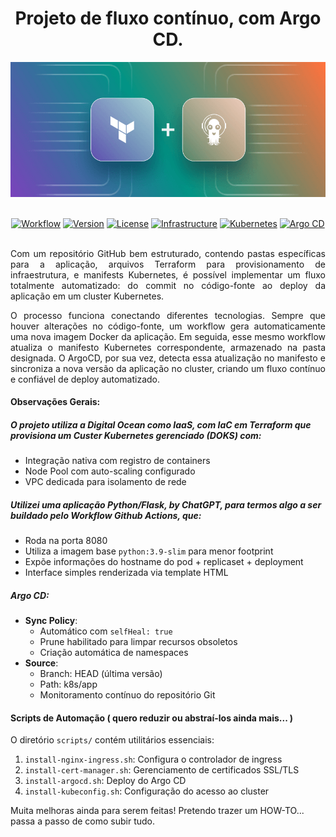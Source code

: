 <h1 align="center">Projeto de fluxo contínuo, com Argo CD.</h1>

<div align="center">
<img src="assets/banner2.png"/>
</div>

<br>

<div align="center">

[![Workflow](https://img.shields.io/github/actions/workflow/status/dellabeneta/project-argocd/build-deploy.yaml?color=success&label=Workflow&logo=githubactions)](https://github.com/dellabeneta/project-argocd/actions)
[![Version](https://img.shields.io/badge/Version-1.0.0-blue?logo=github)](https://github.com/dellabeneta/project-argocd/releases) [![License](https://img.shields.io/github/license/dellabeneta/project-argocd?label=License&color=blue&logo=opensourceinitiative)](https://github.com/dellabeneta/project-argocd/blob/main/LICENSE) [![Infrastructure](https://img.shields.io/badge/Infrastructure-Terraform-blue?logo=terraform)](https://github.com/dellabeneta/project-argocd/tree/main/infra/terraform) 
[![Kubernetes](https://img.shields.io/badge/Kubernetes-ready-brightgreen?logo=kubernetes)](https://kubernetes.io/docs/) [![Argo CD](https://img.shields.io/badge/Argo--CD-ready-brightgreen?logo=argo)](https://argo-cd.readthedocs.io/)
</div>
<br>

<div align="justify">
Com um repositório GitHub bem estruturado, contendo pastas específicas para a aplicação, arquivos Terraform para provisionamento de infraestrutura, e manifests Kubernetes, é possível implementar um fluxo totalmente automatizado: do commit no código-fonte ao deploy da aplicação em um cluster Kubernetes.
<p><p>
O processo funciona conectando diferentes tecnologias. Sempre que houver alterações no código-fonte, um workflow gera automaticamente uma nova imagem Docker da aplicação. Em seguida, esse mesmo workflow atualiza o manifesto Kubernetes correspondente, armazenado na pasta designada. O ArgoCD, por sua vez, detecta essa atualização no manifesto e sincroniza a nova versão da aplicação no cluster, criando um fluxo contínuo e confiável de deploy automatizado.
</div>

#### Observações Gerais:

##### O projeto utiliza a Digital Ocean como IaaS, com IaC em Terraform que provisiona um Custer Kubernetes gerenciado (DOKS) com:

  - Integração nativa com registro de containers
  - Node Pool com auto-scaling configurado
  - VPC dedicada para isolamento de rede

##### Utilizei uma aplicação Python/Flask, by ChatGPT, para termos algo a ser buildado pelo Workflow Github Actions, que: 

  - Roda na porta 8080
  - Utiliza a imagem base `python:3.9-slim` para menor footprint
  - Expõe informações do hostname do pod + replicaset + deployment
  - Interface simples renderizada via template HTML

##### Argo CD: 

- **Sync Policy**: 
  - Automático com `selfHeal: true`
  - Prune habilitado para limpar recursos obsoletos
  - Criação automática de namespaces
- **Source**: 
  - Branch: HEAD (última versão)
  - Path: k8s/app
  - Monitoramento contínuo do repositório Git

#### Scripts de Automação ( quero reduzir ou abstraí-los ainda mais... )

O diretório `scripts/` contém utilitários essenciais:
1. `install-nginx-ingress.sh`: Configura o controlador de ingress
2. `install-cert-manager.sh`: Gerenciamento de certificados SSL/TLS
3. `install-argocd.sh`: Deploy do Argo CD
4. `install-kubeconfig.sh`: Configuração do acesso ao cluster

Muita melhoras ainda para serem feitas!
Pretendo trazer um HOW-TO... passa a passo de como subir tudo.
